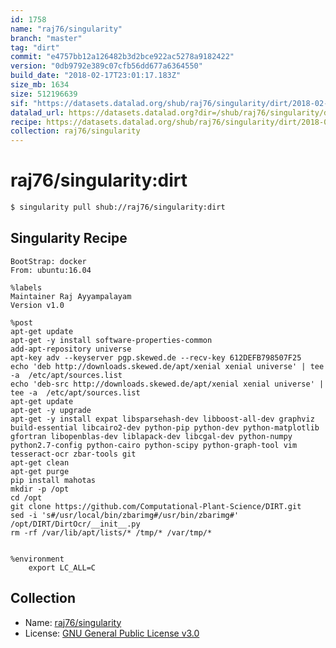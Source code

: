```yaml
---
id: 1758
name: "raj76/singularity"
branch: "master"
tag: "dirt"
commit: "e4757bb12a126482b3d2bce922ac5278a9182422"
version: "0db9792e389c07cfb56dd677a6364550"
build_date: "2018-02-17T23:01:17.183Z"
size_mb: 1634
size: 512196639
sif: "https://datasets.datalad.org/shub/raj76/singularity/dirt/2018-02-17-e4757bb1-0db9792e/0db9792e389c07cfb56dd677a6364550.simg"
datalad_url: https://datasets.datalad.org?dir=/shub/raj76/singularity/dirt/2018-02-17-e4757bb1-0db9792e/
recipe: https://datasets.datalad.org/shub/raj76/singularity/dirt/2018-02-17-e4757bb1-0db9792e/Singularity
collection: raj76/singularity
---
```


# raj76/singularity:dirt

```bash
$ singularity pull shub://raj76/singularity:dirt
```

## Singularity Recipe

```singularity
BootStrap: docker
From: ubuntu:16.04

%labels
Maintainer Raj Ayyampalayam
Version v1.0

%post
apt-get update
apt-get -y install software-properties-common 
add-apt-repository universe
apt-key adv --keyserver pgp.skewed.de --recv-key 612DEFB798507F25
echo 'deb http://downloads.skewed.de/apt/xenial xenial universe' | tee -a  /etc/apt/sources.list
echo 'deb-src http://downloads.skewed.de/apt/xenial xenial universe' | tee -a  /etc/apt/sources.list
apt-get update
apt-get -y upgrade
apt-get -y install expat libsparsehash-dev libboost-all-dev graphviz build-essential libcairo2-dev python-pip python-dev python-matplotlib gfortran libopenblas-dev liblapack-dev libcgal-dev python-numpy python2.7-config python-cairo python-scipy python-graph-tool vim tesseract-ocr zbar-tools git
apt-get clean
apt-get purge
pip install mahotas
mkdir -p /opt
cd /opt
git clone https://github.com/Computational-Plant-Science/DIRT.git
sed -i 's#/usr/local/bin/zbarimg#/usr/bin/zbarimg#' /opt/DIRT/DirtOcr/__init__.py
rm -rf /var/lib/apt/lists/* /tmp/* /var/tmp/*


%environment
	export LC_ALL=C
```

## Collection

 - Name: [raj76/singularity](https://github.com/raj76/singularity)
 - License: [GNU General Public License v3.0](https://api.github.com/licenses/gpl-3.0)

